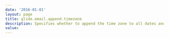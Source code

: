 ```yaml
---
date: '2016-01-01'
layout: page
title: glide.email.append.timezone
description: Specifies whether to append the time zone to all dates and times in outbound emails.
value:  
---
```

